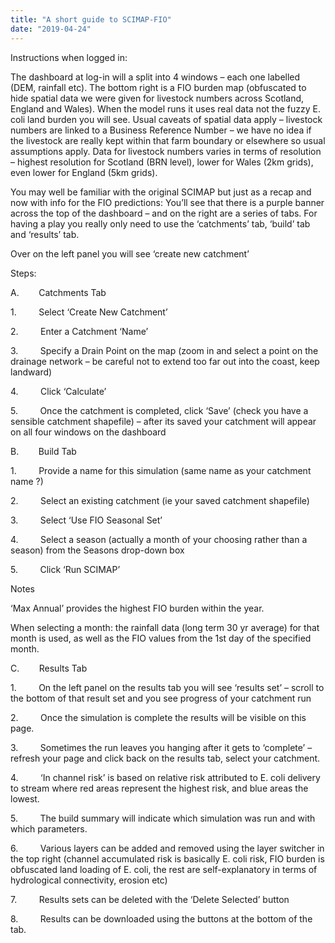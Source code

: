 ```yaml
---
title: "A short guide to SCIMAP-FIO"
date: "2019-04-24"
---
```


  
Instructions when logged in:

The dashboard at log-in will a split into 4 windows – each one labelled (DEM, rainfall etc). The bottom right is a FIO burden map (obfuscated to hide spatial data we were given for livestock numbers across Scotland, England and Wales). When the model runs it uses real data not the fuzzy E. coli land burden you will see. Usual caveats of spatial data apply – livestock numbers are linked to a Business Reference Number – we have no idea if the livestock are really kept within that farm boundary or elsewhere so usual assumptions apply. Data for livestock numbers varies in terms of resolution – highest resolution for Scotland (BRN level), lower for Wales (2km grids), even lower for England (5km grids).

You may well be familiar with the original SCIMAP but just as a recap and now with info for the FIO predictions: You’ll see that there is a purple banner across the top of the dashboard – and on the right are a series of tabs. For having a play you really only need to use the ‘catchments’ tab, ‘build’ tab and ‘results’ tab.

Over on the left panel you will see ‘create new catchment’

Steps:

A.        Catchments Tab

1.         Select ‘Create New Catchment’

2.         Enter a Catchment ‘Name’

3.         Specify a Drain Point on the map (zoom in and select a point on the drainage network – be careful not to extend too far out into the coast, keep landward)

4.         Click ‘Calculate’

5.         Once the catchment is completed, click ‘Save’ (check you have a sensible catchment shapefile) – after its saved your catchment will appear on all four windows on the dashboard

B.        Build Tab

1.         Provide a name for this simulation (same name as your catchment name ?)

2.         Select an existing catchment (ie your saved catchment shapefile)

3.         Select ‘Use FIO Seasonal Set’

4.         Select a season (actually a month of your choosing rather than a season) from the Seasons drop-down box

5.         Click ‘Run SCIMAP’

Notes

‘Max Annual’ provides the highest FIO burden within the year.

When selecting a month: the rainfall data (long term 30 yr average) for that month is used, as well as the FIO values from the 1st day of the specified month.

C.        Results Tab

1.         On the left panel on the results tab you will see ‘results set’ – scroll to the bottom of that result set and you see progress of your catchment run

2.         Once the simulation is complete the results will be visible on this page.

3.         Sometimes the run leaves you hanging after it gets to ‘complete’ – refresh your page and click back on the results tab, select your catchment.

4.         ‘In channel risk’ is based on relative risk attributed to E. coli delivery to stream where red areas represent the highest risk, and blue areas the lowest.

5.         The build summary will indicate which simulation was run and with which parameters.

6.         Various layers can be added and removed using the layer switcher in the top right (channel accumulated risk is basically E. coli risk, FIO burden is obfuscated land loading of E. coli, the rest are self-explanatory in terms of hydrological connectivity, erosion etc)

7.         Results sets can be deleted with the ‘Delete Selected’ button

8.         Results can be downloaded using the buttons at the bottom of the tab.
